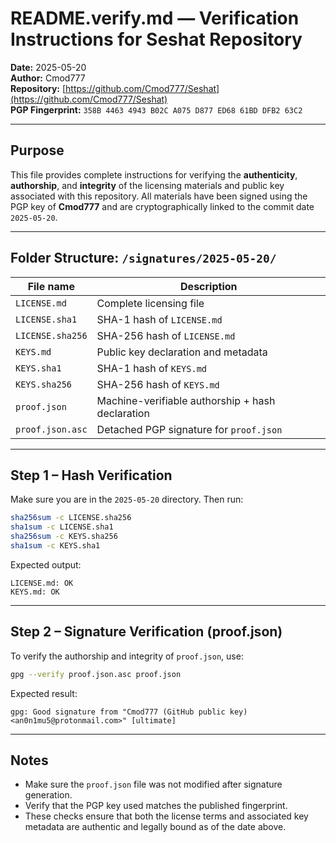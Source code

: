 # README.verify.md — Verification Instructions for Seshat Repository  
**Date:** 2025-05-20  
**Author:** Cmod777  
**Repository:** [https://github.com/Cmod777/Seshat](https://github.com/Cmod777/Seshat)  
**PGP Fingerprint:** `358B 4463 4943 B02C A075 D877 ED68 61BD DFB2 63C2`

---

## Purpose

This file provides complete instructions for verifying the **authenticity**, **authorship**, and **integrity** of the licensing materials and public key associated with this repository. All materials have been signed using the PGP key of **Cmod777** and are cryptographically linked to the commit date `2025-05-20`.

---

## Folder Structure: `/signatures/2025-05-20/`

| File name         | Description                                        |
|-------------------|----------------------------------------------------|
| `LICENSE.md`      | Complete licensing file                            |
| `LICENSE.sha1`    | SHA-1 hash of `LICENSE.md`                         |
| `LICENSE.sha256`  | SHA-256 hash of `LICENSE.md`                       |
| `KEYS.md`         | Public key declaration and metadata                |
| `KEYS.sha1`       | SHA-1 hash of `KEYS.md`                            |
| `KEYS.sha256`     | SHA-256 hash of `KEYS.md`                          |
| `proof.json`      | Machine-verifiable authorship + hash declaration   |
| `proof.json.asc`  | Detached PGP signature for `proof.json`            |

---

## Step 1 – Hash Verification

Make sure you are in the `2025-05-20` directory. Then run:

```bash
sha256sum -c LICENSE.sha256
sha1sum -c LICENSE.sha1
sha256sum -c KEYS.sha256
sha1sum -c KEYS.sha1
```

Expected output:

```
LICENSE.md: OK
KEYS.md: OK
```

---

## Step 2 – Signature Verification (proof.json)

To verify the authorship and integrity of `proof.json`, use:

```bash
gpg --verify proof.json.asc proof.json
```

Expected result:

```
gpg: Good signature from "Cmod777 (GitHub public key) <an0n1mu5@protonmail.com>" [ultimate]
```

---

## Notes

- Make sure the `proof.json` file was not modified after signature generation.
- Verify that the PGP key used matches the published fingerprint.
- These checks ensure that both the license terms and associated key metadata are authentic and legally bound as of the date above.

